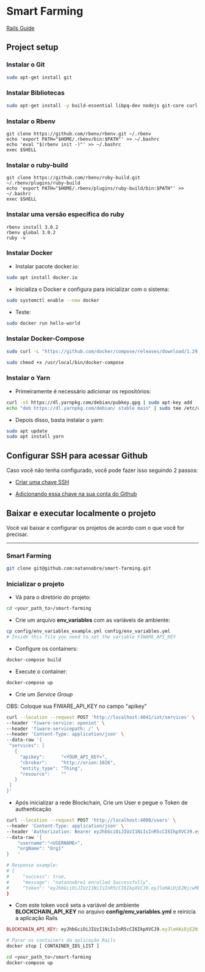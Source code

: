 # Smart Farming

[Rails Guide](https://guides.rubyonrails.org/)

## Project setup

### Instalar o Git

```sh
sudo apt-get install git
```

### Instalar Bibliotecas

```sh
sudo apt-get install -y build-essential libpq-dev nodejs git-core curl zlib1g-dev libssl-dev libreadline-dev libyaml-dev libsqlite3-dev sqlite3 libxml2-dev libxslt1-dev libcurl4-openssl-dev software-properties-common libffi-dev
```

### Instalar o Rbenv
```
git clone https://github.com/rbenv/rbenv.git ~/.rbenv
echo 'export PATH="$HOME/.rbenv/bin:$PATH"' >> ~/.bashrc
echo 'eval "$(rbenv init -)"' >> ~/.bashrc
exec $SHELL
```

### Instalar o ruby-build
```
git clone https://github.com/rbenv/ruby-build.git ~/.rbenv/plugins/ruby-build
echo 'export PATH="$HOME/.rbenv/plugins/ruby-build/bin:$PATH"' >> ~/.bashrc
exec $SHELL
```

### Instalar uma versão específica do ruby
```
rbenv install 3.0.2
rbenv global 3.0.2
ruby -v
```

### Instalar Docker

- Instalar pacote docker.io:

```sh
sudo apt install docker.io
```

- Inicializa o Docker e configura para inicializar com o sistema:

```sh
sudo systemctl enable --now docker
```

- Teste:

```sh
sudo docker run hello-world
```

### Instalar Docker-Compose

```sh
sudo curl -L "https://github.com/docker/compose/releases/download/1.29.2/docker-compose-$(uname -s)-$(uname -m)" -o /usr/local/bin/docker-compose
```

```sh
sudo chmod +x /usr/local/bin/docker-compose
```

### Instalar o Yarn

- Primeiramente é necessário adicionar os repositórios:

```sh
curl -sS https://dl.yarnpkg.com/debian/pubkey.gpg | sudo apt-key add
echo "deb https://dl.yarnpkg.com/debian/ stable main" | sudo tee /etc/apt/sources.list.d/yarn.list
```

- Depois disso, basta instalar o yarn:

```sh
sudo apt update
sudo apt install yarn
```

## Configurar SSH para acessar Github

Caso você não tenha configurado, você pode fazer isso seguindo 2 passos:

- [Criar uma chave SSH](https://docs.github.com/pt/enterprise-server@3.0/github/authenticating-to-github/connecting-to-github-with-ssh/generating-a-new-ssh-key-and-adding-it-to-the-ssh-agent)

- [Adicionando essa chave na sua conta do Github](https://docs.github.com/pt/enterprise-server@3.0/github/authenticating-to-github/connecting-to-github-with-ssh/adding-a-new-ssh-key-to-your-github-account)

## Baixar e executar localmente o projeto

Você vai baixar e configurar os projetos de acordo com o que você for precisar.

---

### Smart Farming

```sh
git clone git@github.com:natannobre/smart-farming.git
```

### Inicializar o projeto

- Vá para o diretório do projeto:

```sh
cd <your_path_to>/smart-farming
```

- Crie um arquivo __env_variables__ com as variáveis de ambiente:

```sh
cp config/env_variables_example.yml config/env_variables.yml
# Inside this file you need to set the variable FIWARE_API_KEY
```

- Configure os containers:

```sh
docker-compose build
```

- Execute o container:

```sh
docker-compose up
```

- Crie um *Service Group*

OBS: Coloque sua FIWARE_API_KEY no campo "apikey"

```sh
curl --location --request POST 'http://localhost:4041/iot/services' \
--header 'fiware-service: openiot' \
--header 'fiware-servicepath: /' \
--header 'Content-Type: application/json' \
--data-raw '{
 "services": [
   {
     "apikey":      "<YOUR_API_KEY>",
     "cbroker":     "http://orion:1026",
     "entity_type": "Thing",
     "resource":    ""
   }
 ]
}'
```
- Após inicializar a rede Blockchain, Crie um User e pegue o Token de authenticação
  
```sh
curl --location --request POST 'http://localhost:4000/users' \
--header 'Content-Type: application/json' \
--header 'Authorization: Bearer eyJhbGciOiJIUzI1NiIsInR5cCI6IkpXVCJ9.eyJleHAiOjE2NjY5NjI0OTMsInVzZXJuYW1lIjoibmF0YW5ub2JyZTEiLCJvcmdOYW1lIjoiT3JnMSIsImlhdCI6MTY2NjkyNjQ5M30.mVVzoYsrQaQTwuuF6sRzbznrWJkLbWpnt0efJe0t4cY' \
--data-raw '{
	"username":"<USERNAME>",
	"orgName": "Org1"
}	'

# Response example:
# {
#     "success": true,
#     "message": "natannobre1 enrolled Successfully",
#     "token": "eyJhbGciOiJIUzI1NiIsInR5cCI6IkpXVCJ9.eyJleHAiOjE2NjcwMDY1OTUsInVzZXJuYW1lIjoibmF0YW5ub2JyZTEiLCJvcmdOYW1lIjoiT3JnMSIsImlhdCI6MTY2Njk3MDU5NX0.8BJoE5eRyN3UH-SZ5-a68BlcnVVUTO8GNTJpPEo7XVc"
}
```

- Com este token você seta a variável de ambiente __BLOCKCHAIN_API_KEY__ no arquivo __config/env_variables.yml__ e reinicia a aplicação Rails

```rb
BLOCKCHAIN_API_KEY: eyJhbGciOiJIUzI1NiIsInR5cCI6IkpXVCJ9.eyJleHAiOjE2NjcwMDY1OTUsInVzZXJuYW1lIjoibmF0YW5ub2JyZTEiLCJvcmdOYW1lIjoiT3JnMSIsImlhdCI6MTY2Njk3MDU5NX0.8BJoE5eRyN3UH-SZ5-a68BlcnVVUTO8GNTJpPEo7XVc
```

```sh
# Parar os containers da aplicação Rails
docker stop [ CONTAINER_IDS_LIST ]

cd <your_path_to>/smart-farming
docker-compose up
```